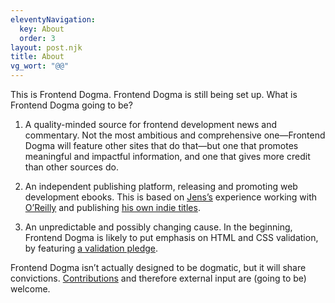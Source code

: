 ```yaml
---
eleventyNavigation:
  key: About
  order: 3
layout: post.njk
title: About
vg_wort: "@@"
---
```

This is Frontend Dogma. Frontend Dogma is still being set up. What is Frontend Dogma going to be?

1. A quality-minded source for frontend development news and commentary. Not the most ambitious and comprehensive one—Frontend Dogma will feature other sites that do that—but one that promotes meaningful and impactful information, and one that gives more credit than other sources do.

2. An independent publishing platform, releasing and promoting web development ebooks. This is based on [Jens’s](https://meiert.com/en/) experience working with [O’Reilly](https://www.oreilly.com/) and publishing [his own indie titles](https://www.goodreads.com/author/list/13623828.Jens_Oliver_Meiert).

3. An unpredictable and possibly changing cause. In the beginning, Frontend Dogma is likely to put emphasis on HTML and CSS validation, by featuring [a validation pledge](/pledge/).

Frontend Dogma isn’t actually designed to be dogmatic, but it will share convictions. [Contributions](https://github.com/j9t/frontenddogma.com) and therefore external input are (going to be) welcome.